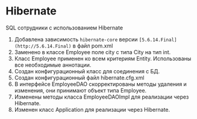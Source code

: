 # Hibernate
SQL сотрудники с использованием Hibernate
1. Добавлена зависимость `hibernate-core` версии `[5.6.14.Final](http://5.6.14.Final)` в файл pom.xml
2. Заменено в классе Employee поле city с типа City на тип int.
3. Класс Employee применен ко всем критериям Entity. Использованы все необходимые аннотации.
4. Создан конфигурационный класс для соединения с БД.
5. Создан конфигурационный файл hibernate.cfg.xml
6. В интерфейсе EmployeeDAO скорректированы методы удаления и изменения, они принимают объект типа Employee.
7. Изменены методы класса EmployeeDAOImpl для реализации через Hibernate.
8. Изменен класс Application для реализации через Hibernate.
